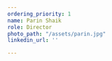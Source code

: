 ```yaml
---
ordering_priority: 1
name: Parin Shaik
role: Director
photo_path: "/assets/parin.jpg"
linkedin_url: ''

---
```

